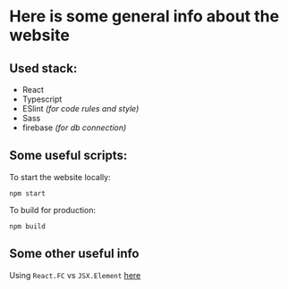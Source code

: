 # Here is some general info about the website

## Used stack:
 - React
 - Typescript
 - ESlint *(for code rules and style)*
 - Sass
 - firebase *(for db connection)*

## Some useful scripts:

To start the website locally:

    npm start

To build for production:

    npm build

## Some other useful info

Using `React.FC` vs `JSX.Element` [here](https://github.com/typescript-cheatsheets/react/blob/main/README.md#function-components)